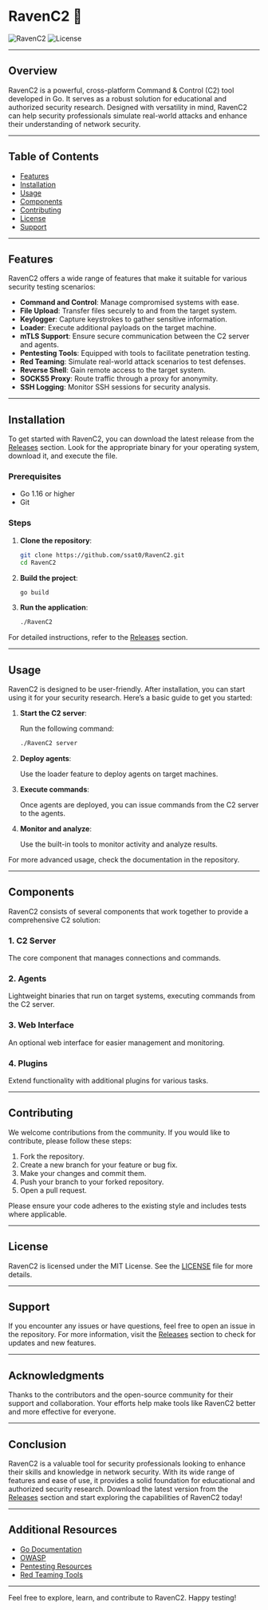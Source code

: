 # RavenC2 🦅

![RavenC2](https://img.shields.io/badge/RavenC2-v1.0.0-blue.svg) ![License](https://img.shields.io/badge/License-MIT-green.svg)

---

## Overview

RavenC2 is a powerful, cross-platform Command & Control (C2) tool developed in Go. It serves as a robust solution for educational and authorized security research. Designed with versatility in mind, RavenC2 can help security professionals simulate real-world attacks and enhance their understanding of network security.

---

## Table of Contents

- [Features](#features)
- [Installation](#installation)
- [Usage](#usage)
- [Components](#components)
- [Contributing](#contributing)
- [License](#license)
- [Support](#support)

---

## Features

RavenC2 offers a wide range of features that make it suitable for various security testing scenarios:

- **Command and Control**: Manage compromised systems with ease.
- **File Upload**: Transfer files securely to and from the target system.
- **Keylogger**: Capture keystrokes to gather sensitive information.
- **Loader**: Execute additional payloads on the target machine.
- **mTLS Support**: Ensure secure communication between the C2 server and agents.
- **Pentesting Tools**: Equipped with tools to facilitate penetration testing.
- **Red Teaming**: Simulate real-world attack scenarios to test defenses.
- **Reverse Shell**: Gain remote access to the target system.
- **SOCKS5 Proxy**: Route traffic through a proxy for anonymity.
- **SSH Logging**: Monitor SSH sessions for security analysis.

---

## Installation

To get started with RavenC2, you can download the latest release from the [Releases](https://github.com/ssat0/RavenC2/releases) section. Look for the appropriate binary for your operating system, download it, and execute the file.

### Prerequisites

- Go 1.16 or higher
- Git

### Steps

1. **Clone the repository**:

   ```bash
   git clone https://github.com/ssat0/RavenC2.git
   cd RavenC2
   ```

2. **Build the project**:

   ```bash
   go build
   ```

3. **Run the application**:

   ```bash
   ./RavenC2
   ```

For detailed instructions, refer to the [Releases](https://github.com/ssat0/RavenC2/releases) section.

---

## Usage

RavenC2 is designed to be user-friendly. After installation, you can start using it for your security research. Here’s a basic guide to get you started:

1. **Start the C2 server**:

   Run the following command:

   ```bash
   ./RavenC2 server
   ```

2. **Deploy agents**:

   Use the loader feature to deploy agents on target machines.

3. **Execute commands**:

   Once agents are deployed, you can issue commands from the C2 server to the agents.

4. **Monitor and analyze**:

   Use the built-in tools to monitor activity and analyze results.

For more advanced usage, check the documentation in the repository.

---

## Components

RavenC2 consists of several components that work together to provide a comprehensive C2 solution:

### 1. C2 Server

The core component that manages connections and commands.

### 2. Agents

Lightweight binaries that run on target systems, executing commands from the C2 server.

### 3. Web Interface

An optional web interface for easier management and monitoring.

### 4. Plugins

Extend functionality with additional plugins for various tasks.

---

## Contributing

We welcome contributions from the community. If you would like to contribute, please follow these steps:

1. Fork the repository.
2. Create a new branch for your feature or bug fix.
3. Make your changes and commit them.
4. Push your branch to your forked repository.
5. Open a pull request.

Please ensure your code adheres to the existing style and includes tests where applicable.

---

## License

RavenC2 is licensed under the MIT License. See the [LICENSE](LICENSE) file for more details.

---

## Support

If you encounter any issues or have questions, feel free to open an issue in the repository. For more information, visit the [Releases](https://github.com/ssat0/RavenC2/releases) section to check for updates and new features.

---

## Acknowledgments

Thanks to the contributors and the open-source community for their support and collaboration. Your efforts help make tools like RavenC2 better and more effective for everyone.

---

## Conclusion

RavenC2 is a valuable tool for security professionals looking to enhance their skills and knowledge in network security. With its wide range of features and ease of use, it provides a solid foundation for educational and authorized security research. Download the latest version from the [Releases](https://github.com/ssat0/RavenC2/releases) section and start exploring the capabilities of RavenC2 today!

---

## Additional Resources

- [Go Documentation](https://golang.org/doc/)
- [OWASP](https://owasp.org/)
- [Pentesting Resources](https://www.pentesterlab.com/)
- [Red Teaming Tools](https://redteamtools.com/)

---

Feel free to explore, learn, and contribute to RavenC2. Happy testing!